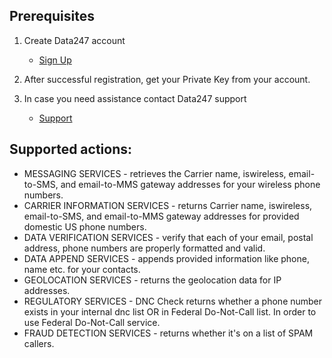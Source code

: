 ## Prerequisites
1. Create Data247 account
    * [Sign Up][1]
2. After successful registration, get your Private Key from your account.

3. In case you need assistance contact Data247 support
    * [Support][2]

## Supported actions:
- MESSAGING SERVICES - retrieves the Carrier name, iswireless, email-to-SMS, and email-to-MMS gateway addresses for your wireless phone numbers.
- CARRIER INFORMATION SERVICES - returns Carrier name, iswireless, email-to-SMS, and email-to-MMS gateway addresses for provided domestic US phone numbers.
- DATA VERIFICATION SERVICES - verify that each of your email, postal address, phone numbers are properly formatted and valid.
- DATA APPEND SERVICES - appends provided information like phone, name etc. for your contacts. 
- GEOLOCATION SERVICES -  returns the geolocation data for IP addresses.
- REGULATORY SERVICES - DNC Check returns whether a phone number exists in your internal dnc list OR in Federal Do-Not-Call list. In order to use Federal Do-Not-Call service.
- FRAUD DETECTION SERVICES - returns whether it's on a list of SPAM callers.


[1]: https://www.data247.com/register/main
[2]: https://support.data247.com/